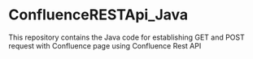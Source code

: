 # ConfluenceRESTApi_Java
This repository contains the Java code for establishing GET and POST request with Confluence page using Confluence Rest API
